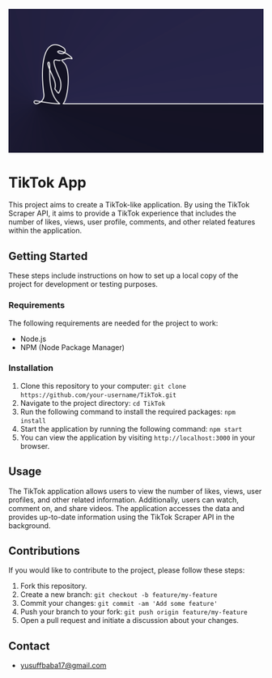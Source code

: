 ![Mavi Penguen Duvar Kağıdı](https://raw.githubusercontent.com/Elagoht/OneLinePinguin/main/pinguin-blue.png)

# TikTok App

This project aims to create a TikTok-like application. By using the TikTok Scraper API, it aims to provide a TikTok experience that includes the number of likes, views, user profile, comments, and other related features within the application.

## Getting Started

These steps include instructions on how to set up a local copy of the project for development or testing purposes.

### Requirements

The following requirements are needed for the project to work:

- Node.js
- NPM (Node Package Manager)

### Installation

1. Clone this repository to your computer: `git clone https://github.com/your-username/TikTok.git`
2. Navigate to the project directory: `cd TikTok`
3. Run the following command to install the required packages: `npm install`
4. Start the application by running the following command: `npm start`
5. You can view the application by visiting `http://localhost:3000` in your browser.

## Usage

The TikTok application allows users to view the number of likes, views, user profiles, and other related information. Additionally, users can watch, comment on, and share videos. The application accesses the data and provides up-to-date information using the TikTok Scraper API in the background.

## Contributions

If you would like to contribute to the project, please follow these steps:

1. Fork this repository.
2. Create a new branch: `git checkout -b feature/my-feature`
3. Commit your changes: `git commit -am 'Add some feature'`
4. Push your branch to your fork: `git push origin feature/my-feature`
5. Open a pull request and initiate a discussion about your changes.

## Contact

- yusuffbaba17@gmail.com







